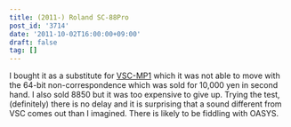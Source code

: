 ```yaml
---
title: (2011-) Roland SC-88Pro
post_id: '3714'
date: '2011-10-02T16:00:00+09:00'
draft: false
tag: []
---
```


I bought it as a substitute for [VSC-MP1](/vsc-mp1) which it was not able to move with the 64-bit non-correspondence which was sold for 10,000 yen in second hand. I also sold 8850 but it was too expensive to give up. Trying the test, (definitely) there is no delay and it is surprising that a sound different from VSC comes out than I imagined. There is likely to be fiddling with OASYS.